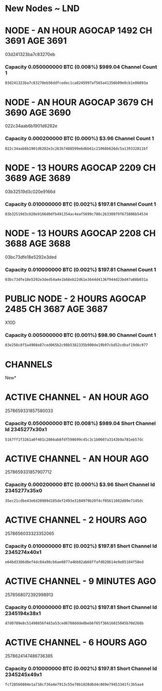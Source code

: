 # New Nodes  ~ LND
# NODE - AN HOUR AGOCAP 1492 CH 3691 AGE 3691
03d241323ba7c83270eb
### Capacity 0.050000000 BTC (0.008%) $989.04 Channel Count 1
    03d241323ba7c83270eb56ddfcedec1ca0245997af565a41356b09e0cb1e86893a

# NODE - AN HOUR AGOCAP 3679 CH 3690 AGE 3690
022c34aab6b1901d6282e
### Capacity 0.000200000 BTC (0.000%) $3.96 Channel Count 1
    022c34aab6b1901d6282e3c263b7488599e6dbb61c21068b626dc5a139332811bf

# NODE - 13 HOURS AGOCAP 2209 CH 3689 AGE 3689
03b32519d3c020e9166d
### Capacity 0.010000000 BTC (0.002%) $197.81 Channel Count 1
    03b32519d3c020e9166d0dfb491354ac4eaf5699c780c26330979f675806b54534

# NODE - 13 HOURS AGOCAP 2208 CH 3688 AGE 3688
03bc73dfe18e5292e3ded
### Capacity 0.010000000 BTC (0.002%) $197.81 Channel Count 1
    03bc73dfe18e5292e3ded54a4e1b68eb22d61e3644d4136f944d23bd47a08b031a

# PUBLIC NODE - 2 HOURS AGOCAP 2485 CH 3687 AGE 3687
X10D
### Capacity 0.005000000 BTC (0.001%) $98.90 Channel Count 1
    03e258c8f5a4908e87ced065b2c98b5382335b900de19b97cbd52cdbaf19d6c977
    
# CHANNELS
New* 
# ACTIVE CHANNEL - AN HOUR AGO
2578659331857580033
### Capacity 0.050000000 BTC (0.008%) $989.04 Short Channel Id 2345277x30x1
    5167ff1f3261a0f401c2866ab8fdf598699c45c3c1b0607a3143b9a781eb57dc

# ACTIVE CHANNEL - AN HOUR AGO
2578659331857907712
### Capacity 0.000200000 BTC (0.000%) $3.96 Short Channel Id 2345277x35x0
    35ec21cdbe43e6d20989d185def2493e3104979b20f4cf05611082d89e7145dc

# ACTIVE CHANNEL - 2 HOURS AGO
2578656033323352065
### Capacity 0.010000000 BTC (0.002%) $197.81 Short Channel Id 2345274x40x1
    e64bd3386d8ef4dc04a96cb6ae6077a4bb02ab68ffafd020614e9e85104f58ed

# ACTIVE CHANNEL - 9 MINUTES AGO
2578568072392998913
### Capacity 0.010000000 BTC (0.002%) $197.81 Short Channel Id 2345194x38x1
    d7d0789e8c51490856f483a53ced6708ddde0beb6f65f36616015045b70d268b

# ACTIVE CHANNEL - 6 HOURS AGO
2578624147486736385
### Capacity 0.010000000 BTC (0.002%) $197.81 Short Channel Id 2345245x49x1
    fcf28560884e1a710cf36a4e7913c55e70b1028d6d4c869e79453341fc3b5aa4
